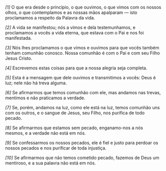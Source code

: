 *[1]* O que era desde o princípio, o que ouvimos, o que vimos com os nossos olhos, o que contemplamos e as nossas mãos apalparam — isto proclamamos a respeito da Palavra da vida.

*[2]* A vida se manifestou; nós a vimos e dela testemunhamos, e proclamamos a vocês a vida eterna, que estava com o Pai e nos foi manifestada.

*[3]* Nós lhes proclamamos o que vimos e ouvimos para que vocês também tenham comunhão conosco. Nossa comunhão é com o Pai e com seu Filho Jesus Cristo.

*[4]* Escrevemos estas coisas para que a nossa alegria seja completa.

*[5]* Esta é a mensagem que dele ouvimos e transmitimos a vocês: Deus é luz; nele não há treva alguma.

*[6]* Se afirmarmos que temos comunhão com ele, mas andamos nas trevas, mentimos e não praticamos a verdade.

*[7]* Se, porém, andamos na luz, como ele está na luz, temos comunhão uns com os outros, e o sangue de Jesus, seu Filho, nos purifica de todo pecado.

*[8]* Se afirmarmos que estamos sem pecado, enganamo-nos a nós mesmos, e a verdade não está em nós.

*[9]* Se confessarmos os nossos pecados, ele é fiel e justo para perdoar os nossos pecados e nos purificar de toda injustiça.

*[10]* Se afirmarmos que não temos cometido pecado, fazemos de Deus um mentiroso, e a sua palavra não está em nós.

